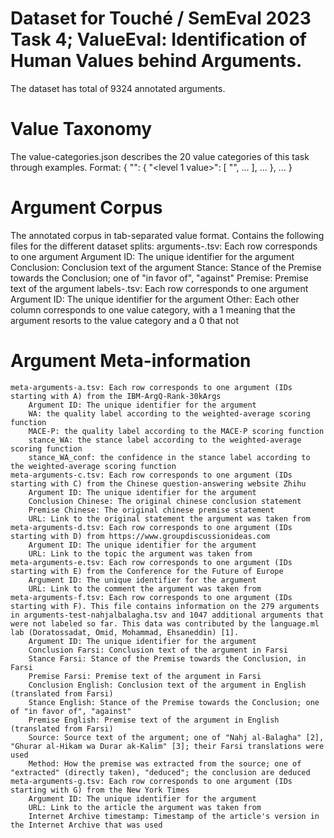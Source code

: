 # Dataset for Touché / SemEval 2023 Task 4; ValueEval: Identification of Human Values behind Arguments.
The dataset has total of 9324 annotated arguments.

# Value Taxonomy
The value-categories.json describes the 20 value categories of this task through examples. Format:
{
  "<value category>": {
    "<level 1 value>": [
      "<exemplary effect a corresponding argument might target>",
      ...
    ], ...
  }, ...
}

# Argument Corpus
The annotated corpus in tab-separated value format. Contains the following files for the different dataset splits:
    arguments-<split>.tsv: Each row corresponds to one argument
        Argument ID: The unique identifier for the argument
        Conclusion: Conclusion text of the argument
        Stance: Stance of the Premise towards the Conclusion; one of "in favor of", "against"
        Premise: Premise text of the argument
    labels-<split>.tsv: Each row corresponds to one argument
        Argument ID: The unique identifier for the argument
        Other: Each other column corresponds to one value category, with a 1 meaning that the argument resorts to the value category and a 0 that not

# Argument Meta-information
    meta-arguments-a.tsv: Each row corresponds to one argument (IDs starting with A) from the IBM-ArgQ-Rank-30kArgs
        Argument ID: The unique identifier for the argument
        WA: the quality label according to the weighted-average scoring function
        MACE-P: the quality label according to the MACE-P scoring function
        stance_WA: the stance label according to the weighted-average scoring function
        stance_WA_conf: the confidence in the stance label according to the weighted-average scoring function
    meta-arguments-c.tsv: Each row corresponds to one argument (IDs starting with C) from the Chinese question-answering website Zhihu
        Argument ID: The unique identifier for the argument
        Conclusion Chinese: The original chinese conclusion statement
        Premise Chinese: The original chinese premise statement
        URL: Link to the original statement the argument was taken from
    meta-arguments-d.tsv: Each row corresponds to one argument (IDs starting with D) from https://www.groupdiscussionideas.com
        Argument ID: The unique identifier for the argument
        URL: Link to the topic the argument was taken from
    meta-arguments-e.tsv: Each row corresponds to one argument (IDs starting with E) from the Conference for the Future of Europe
        Argument ID: The unique identifier for the argument
        URL: Link to the comment the argument was taken from
    meta-arguments-f.tsv: Each row corresponds to one argument (IDs starting with F). This file contains information on the 279 arguments in arguments-test-nahjalbalagha.tsv and 1047 additional arguments that were not labeled so far. This data was contributed by the language.ml lab (Doratossadat, Omid, Mohammad, Ehsaneddin) [1].
        Argument ID: The unique identifier for the argument
        Conclusion Farsi: Conclusion text of the argument in Farsi
        Stance Farsi: Stance of the Premise towards the Conclusion, in Farsi
        Premise Farsi: Premise text of the argument in Farsi
        Conclusion English: Conclusion text of the argument in English (translated from Farsi)
        Stance English: Stance of the Premise towards the Conclusion; one of "in favor of", "against"
        Premise English: Premise text of the argument in English (translated from Farsi)
        Source: Source text of the argument; one of "Nahj al-Balagha" [2], "Ghurar al-Hikam wa Durar ak-Kalim" [3]; their Farsi translations were used
        Method: How the premise was extracted from the source; one of "extracted" (directly taken), "deduced"; the conclusion are deduced
    meta-arguments-g.tsv: Each row corresponds to one argument (IDs starting with G) from the New York Times
        Argument ID: The unique identifier for the argument
        URL: Link to the article the argument was taken from
        Internet Archive timestamp: Timestamp of the article's version in the Internet Archive that was used
